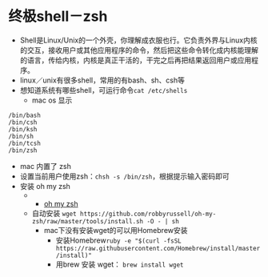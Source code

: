 # 终极shell－zsh
- Shell是Linux/Unix的一个外壳，你理解成衣服也行。它负责外界与Linux内核的交互，接收用户或其他应用程序的命令，然后把这些命令转化成内核能理解的语言，传给内核，内核是真正干活的，干完之后再把结果返回用户或应用程序。
- linux／unix有很多shell，常用的有bash、sh、csh等
- 想知道系统有哪些shell，可运行命令`cat /etc/shells`
  * mac os 显示
```
/bin/bash
/bin/csh
/bin/ksh
/bin/sh
/bin/tcsh
/bin/zsh
```
- mac 内置了 zsh
- 设置当前用户使用zsh：`chsh -s /bin/zsh`，根据提示输入密码即可
- 安装 oh my zsh
  * - [oh my zsh](https://github.com/robbyrussell/oh-my-zsh)
  * 自动安装 `wget https://github.com/robbyrussell/oh-my-zsh/raw/master/tools/install.sh -O - | sh`
    - mac下没有安装wget的可以用Homebrew安装
      * 安装Homebrew`ruby -e "$(curl -fsSL https://raw.githubusercontent.com/Homebrew/install/master/install)"`
      * 用brew 安装 wget： `brew install wget`

